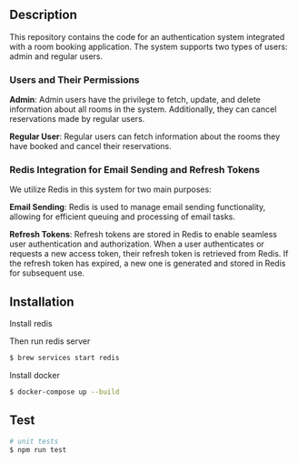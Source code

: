 ## Description

This repository contains the code for an authentication system integrated with a room booking application. The system supports two types of users: admin and regular users.

### Users and Their Permissions
**Admin**: Admin users have the privilege to fetch, update, and delete information about all rooms in the system. Additionally, they can cancel reservations made by regular users.

**Regular User**: Regular users can fetch information about the rooms they have booked and cancel their reservations.

### Redis Integration for Email Sending and Refresh Tokens
We utilize Redis in this system for two main purposes:

**Email Sending**: Redis is used to manage email sending functionality, allowing for efficient queuing and processing of email tasks.

**Refresh Tokens**: Refresh tokens are stored in Redis to enable seamless user authentication and authorization. When a user authenticates or requests a new access token, their refresh token is retrieved from Redis. If the refresh token has expired, a new one is generated and stored in Redis for subsequent use.

## Installation
Install redis

Then run redis server
```bash
$ brew services start redis
```

Install docker 

```bash
$ docker-compose up --build
```

## Test

```bash
# unit tests
$ npm run test
```

